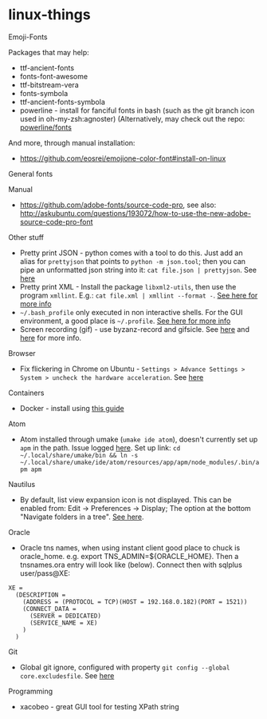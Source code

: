 # linux-things

Emoji-Fonts

Packages that may help:

* ttf-ancient-fonts
* fonts-font-awesome
* ttf-bitstream-vera  
* fonts-symbola 
* ttf-ancient-fonts-symbola
* powerline - install for fanciful fonts in bash (such as the git branch icon used in oh-my-zsh:agnoster) (Alternatively, may check out the repo: [powerline/fonts](https://github.com/powerline/fonts)

And more, through manual installation:

* https://github.com/eosrei/emojione-color-font#install-on-linux

General fonts

Manual

* https://github.com/adobe-fonts/source-code-pro, see also: http://askubuntu.com/questions/193072/how-to-use-the-new-adobe-source-code-pro-font

Other stuff

* Pretty print JSON - python comes with a tool to do this. Just add an alias for `prettyjson` that points to `python -m json.tool`; then you can pipe an unformatted json string into it: `cat file.json | prettyjson`. See [here](http://stackoverflow.com/questions/352098/how-can-i-pretty-print-json/1920585#1920585)
* Pretty print XML - Install the package `libxml2-utils`, then use the program `xmllint`. E.g.: `cat file.xml | xmllint --format -`. [See here for more info](http://stackoverflow.com/a/16090892/3476713)
* `~/.bash_profile` only executed in non interactive shells. For the GUI environment, a good place is `~/.profile`. [See here for more info](http://askubuntu.com/questions/121073/why-bash-profile-is-not-getting-sourced-when-opening-a-terminal)
* Screen recording (gif) - use byzanz-record and gifsicle. See [here](http://askubuntu.com/questions/107726/how-to-create-animated-gif-images-of-a-screencast) and [here](http://tschf.github.io/2015/12/02/screencast-gif-in-ubuntu/) for more info.

Browser

* Fix flickering in Chrome on Ubuntu - `Settings > Advance Settings > System > uncheck the hardware acceleration`. See [here](http://askubuntu.com/questions/766725/annoying-flickering-in-16-04-lts-chrome)

Containers

* Docker - install using [this guide](https://docs.docker.com/engine/installation/linux/ubuntu/)

Atom

* Atom installed through umake (`umake ide atom`), doesn't currently set up `apm` in the path. Issue logged [here](https://github.com/ubuntu/ubuntu-make/issues/411). Set up link: `cd ~/.local/share/umake/bin && ln -s ~/.local/share/umake/ide/atom/resources/app/apm/node_modules/.bin/apm apm`

Nautilus

* By default, list view expansion icon is not displayed. This can be enabled from: Edit -> Preferences -> Display; The option at the bottom "Navigate folders in a tree". [See here](http://askubuntu.com/a/429220/50523).

Oracle

* Oracle tns names, when using instant client good place to chuck is oracle_home. e.g. export TNS_ADMIN=${ORACLE_HOME}. Then a tnsnames.ora entry will look like (below). Connect then with sqlplus user/pass@XE:

```
XE =
  (DESCRIPTION =
    (ADDRESS = (PROTOCOL = TCP)(HOST = 192.168.0.182)(PORT = 1521))
    (CONNECT_DATA =
      (SERVER = DEDICATED)
      (SERVICE_NAME = XE)
    )
  )
```

Git

* Global git ignore, configured with property `git config --global core.excludesfile`. See [here](http://stackoverflow.com/questions/7335420/global-git-ignore)

Programming

* xacobeo - great GUI tool for testing XPath string
